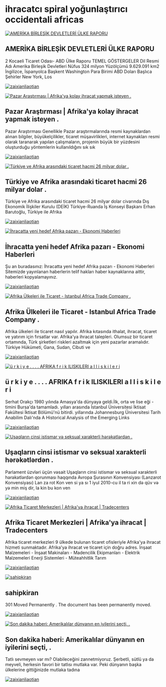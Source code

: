 # ihracatcı spiral yoğunlaştırıcı occidentali africas
<a href="https://mnn.zoosnet.net/LR/Chatpre.aspx?id=MNN94995150&p=https://topgrinding.com/" target="_blank">![AMERİKA BİRLEŞİK DEVLETLERİ ÜLKE RAPORU](https://github.com/technlg/images/blob/main/48.jpg)</a>
## AMERİKA BİRLEŞİK DEVLETLERİ ÜLKE RAPORU
2 Kocaeli Ticaret Odası- ABD Ülke Raporu TEMEL GÖSTERGELER Dil Resmi Adı Amerika Birleşik Devletleri Nüfus 324 milyon Yüzölçümü 9.629.091 km2 İngilizce, İspanyolca Başkent Washington Para Birimi ABD Doları Başlıca Şehirler New York, Los
<a href="https://mnn.zoosnet.net/LR/Chatpre.aspx?id=MNN94995150&p=https://topgrinding.com/" target="_blank"><img src="https://github.com/technlg/images/raw/main/chat11.jpg" alt="zaixianliaotian"/></a><a href="//whatsapp.shibangsoft.com/WhatsApp.php" ><img src="https://github.com/technlg/images/raw/main/chat11.png" alt=""></a>
<a href="https://mnn.zoosnet.net/LR/Chatpre.aspx?id=MNN94995150&p=https://topgrinding.com/" target="_blank">![Pazar Araştırması | Afrika'ya kolay ihracat yapmak isteyen .](https://github.com/technlg/images/blob/main/60.jpg)</a>
## Pazar Araştırması | Afrika'ya kolay ihracat yapmak isteyen .
Pazar Araştırması Genellikle Pazar araştırmalarında resmi kaynaklardan alınan bilgiler, büyükelçilikler, ticaret müşavirlikleri, internet kaynakları resmi olarak taranarak yapılan çalışmaların, projenin büyük bir yüzdesini oluşturduğu yöntemlerin kullanıldığını sık sık
<a href="https://mnn.zoosnet.net/LR/Chatpre.aspx?id=MNN94995150&p=https://topgrinding.com/" target="_blank"><img src="https://github.com/technlg/images/raw/main/chat11.jpg" alt="zaixianliaotian"/></a><a href="//whatsapp.shibangsoft.com/WhatsApp.php" ><img src="https://github.com/technlg/images/raw/main/chat11.png" alt=""></a>
<a href="https://mnn.zoosnet.net/LR/Chatpre.aspx?id=MNN94995150&p=https://topgrinding.com/" target="_blank">![Türkiye ve Afrika arasındaki ticaret hacmi 26 milyar dolar .](https://github.com/technlg/images/blob/main/59.jpg)</a>
## Türkiye ve Afrika arasındaki ticaret hacmi 26 milyar dolar .
Türkiye ve Afrika arasındaki ticaret hacmi 26 milyar dolar civarında Dış Ekonomik İlişkiler Kurulu (DEİK) Türkiye-Ruanda İş Konseyi Başkanı Erhan Barutoğlu, Türkiye ile Afrika 
<a href="https://mnn.zoosnet.net/LR/Chatpre.aspx?id=MNN94995150&p=https://topgrinding.com/" target="_blank"><img src="https://github.com/technlg/images/raw/main/chat11.jpg" alt="zaixianliaotian"/></a><a href="//whatsapp.shibangsoft.com/WhatsApp.php" ><img src="https://github.com/technlg/images/raw/main/chat11.png" alt=""></a>
<a href="https://mnn.zoosnet.net/LR/Chatpre.aspx?id=MNN94995150&p=https://topgrinding.com/" target="_blank">![İhracatta yeni hedef Afrika pazarı - Ekonomi Haberleri](https://github.com/technlg/images/blob/main/12.jpg)</a>
## İhracatta yeni hedef Afrika pazarı - Ekonomi Haberleri
Şu an buradasınız: İhracatta yeni hedef Afrika pazarı - Ekonomi Haberleri Sitemizde yayınlanan haberlerin telif hakları haber kaynaklarına aittir, haberleri kopyalamayınız. 
<a href="https://mnn.zoosnet.net/LR/Chatpre.aspx?id=MNN94995150&p=https://topgrinding.com/" target="_blank"><img src="https://github.com/technlg/images/raw/main/chat11.jpg" alt="zaixianliaotian"/></a><a href="//whatsapp.shibangsoft.com/WhatsApp.php" ><img src="https://github.com/technlg/images/raw/main/chat11.png" alt=""></a>
<a href="https://mnn.zoosnet.net/LR/Chatpre.aspx?id=MNN94995150&p=https://topgrinding.com/" target="_blank">![Afrika Ülkeleri ile Ticaret - Istanbul Africa Trade Company .](https://github.com/technlg/images/blob/main/9.jpg)</a>
## Afrika Ülkeleri ile Ticaret - Istanbul Africa Trade Company .
Afrika ülkeleri ile ticaret nasıl yapılır. Afrika kıtasında ithalat, ihracat, ticaret ve yatırım için fırsatlar var. Afrika'ya ihracat talepleri. Olumsuz bir ticaret ortamında, Türk şirketleri riskleri azaltmak için yeni pazarlar aramalıdır. Türkiye Hükümeti, Gana, Sudan, Cibuti ve 
<a href="https://mnn.zoosnet.net/LR/Chatpre.aspx?id=MNN94995150&p=https://topgrinding.com/" target="_blank"><img src="https://github.com/technlg/images/raw/main/chat11.jpg" alt="zaixianliaotian"/></a><a href="//whatsapp.shibangsoft.com/WhatsApp.php" ><img src="https://github.com/technlg/images/raw/main/chat11.png" alt=""></a>
<a href="https://mnn.zoosnet.net/LR/Chatpre.aspx?id=MNN94995150&p=https://topgrinding.com/" target="_blank">![ü r k i y e . . . . AFRIKA f r i k ILISKILERI a I l i s k i l e r i](https://github.com/technlg/images/blob/main/54.jpg)</a>
## ü r k i y e . . . . AFRIKA f r i k ILISKILERI a I l i s k i l e r i
Serhat Orakçı 1980 yılında Amasya'da dünyaya geldi.İlk, orta ve lise eği - timini Bursa'da tamamladı. yılları arasında İstanbul Üniversitesi İktisat Fakültesi İktisat Bölümü'nü bitirdi. yıllarında Johannesburg Üniversitesi Tarih Anabilim Dalı'nda A Historical Analysis of the Emerging Links
<a href="https://mnn.zoosnet.net/LR/Chatpre.aspx?id=MNN94995150&p=https://topgrinding.com/" target="_blank"><img src="https://github.com/technlg/images/raw/main/chat11.jpg" alt="zaixianliaotian"/></a><a href="//whatsapp.shibangsoft.com/WhatsApp.php" ><img src="https://github.com/technlg/images/raw/main/chat11.png" alt=""></a>
<a href="https://mnn.zoosnet.net/LR/Chatpre.aspx?id=MNN94995150&p=https://topgrinding.com/" target="_blank">![Uşaqların cinsi istismar və seksual xarakterli hərəkətlərdən .](https://github.com/technlg/images/blob/main/23.jpg)</a>
## Uşaqların cinsi istismar və seksual xarakterli hərəkətlərdən .
Parlament üzvləri üçün vəsait Uşaqların cinsi istismar və seksual xarakterli hərəkətlərdən qorunması haqqında Avropa Şurasının Konvensiyası (Lanzarot Konvensiyası) Lan za rot Kon ven si ya sı 1 iyul 2010-cu il ta ri xin də qüv və yə min miş dir, la kin bu kon ven
<a href="https://mnn.zoosnet.net/LR/Chatpre.aspx?id=MNN94995150&p=https://topgrinding.com/" target="_blank"><img src="https://github.com/technlg/images/raw/main/chat11.jpg" alt="zaixianliaotian"/></a><a href="//whatsapp.shibangsoft.com/WhatsApp.php" ><img src="https://github.com/technlg/images/raw/main/chat11.png" alt=""></a>
<a href="https://mnn.zoosnet.net/LR/Chatpre.aspx?id=MNN94995150&p=https://topgrinding.com/" target="_blank">![Afrika Ticaret Merkezleri | Afrika'ya ihracat | Tradecenters](https://github.com/technlg/images/blob/main/31.jpg)</a>
## Afrika Ticaret Merkezleri | Afrika'ya ihracat | Tradecenters
Afrika ticaret merkezleri 9 ülkede bulunan ticaret ofisleriyle Afrika'ya ihracat hizmeti sunmaktadır. Afrika'ya ihracat ve ticaret için doğru adres. İnşaat Malzemeleri - İnşaat Makinaları - Madencilik Ekipmanları - Elektrik Malzemeleri Enerji Sistemleri - Müteahhitlik Tarım 
<a href="https://mnn.zoosnet.net/LR/Chatpre.aspx?id=MNN94995150&p=https://topgrinding.com/" target="_blank"><img src="https://github.com/technlg/images/raw/main/chat11.jpg" alt="zaixianliaotian"/></a><a href="//whatsapp.shibangsoft.com/WhatsApp.php" ><img src="https://github.com/technlg/images/raw/main/chat11.png" alt=""></a>
<a href="https://mnn.zoosnet.net/LR/Chatpre.aspx?id=MNN94995150&p=https://topgrinding.com/" target="_blank">![sahipkiran](https://github.com/technlg/images/blob/main/24.jpg)</a>
## sahipkiran
301 Moved Permanently . The document has been permanently moved.
<a href="https://mnn.zoosnet.net/LR/Chatpre.aspx?id=MNN94995150&p=https://topgrinding.com/" target="_blank"><img src="https://github.com/technlg/images/raw/main/chat11.jpg" alt="zaixianliaotian"/></a><a href="//whatsapp.shibangsoft.com/WhatsApp.php" ><img src="https://github.com/technlg/images/raw/main/chat11.png" alt=""></a>
<a href="https://mnn.zoosnet.net/LR/Chatpre.aspx?id=MNN94995150&p=https://topgrinding.com/" target="_blank">![Son dakika haberi: Amerikalılar dünyanın en iyilerini seçti, .](https://github.com/technlg/images/blob/main/7.jpg)</a>
## Son dakika haberi: Amerikalılar dünyanın en iyilerini seçti, .
Tatlı sevmeyen var mı? Olabileceğini zannetmiyoruz. Şerbetli, sütlü ya da meyveli, herkesin favori bir tatlısı mutlaka var. Peki dünyanın başka ülkelerine gittiğinizde mutlaka tadına 
<a href="https://mnn.zoosnet.net/LR/Chatpre.aspx?id=MNN94995150&p=https://topgrinding.com/" target="_blank"><img src="https://github.com/technlg/images/raw/main/chat11.jpg" alt="zaixianliaotian"/></a><a href="//whatsapp.shibangsoft.com/WhatsApp.php" ><img src="https://github.com/technlg/images/raw/main/chat11.png" alt=""></a>
